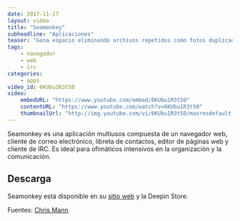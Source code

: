 ```yaml
---
date: 2017-11-17
layout: video
title: "Seamonkey"
subheadline: "Aplicaciones"
teaser: "Gana espacio eliminando archivos repetidos como fotos duplicadas y muchos más"
tags:
    - navegador
    - web
    - irc
categories:
    - apps
video_id: 6KUbu1R3tS0
video:
    embedURL: "https://www.youtube.com/embed/6KUbu1R3tS0"
    contentURL: "https://www.youtube.com/watch?v=6KUbu1R3tS0"
    thumbnailUrl: "http://img.youtube.com/vi/6KUbu1R3tS0/maxresdefault.jpg"
---
```

<!--more-->

Seamonkey es una aplicación multiusos compuesta de un navegador web, cliente de correo electrónico, libreta de contactos, editor de páginas web y cliente de IRC. Es ideal para ofimáticos intensivos en la organización y la comunicación.

## Descarga

Seamonkey está disponible en su [sitio web](https://www.seamonkey-project.org/releases/) y la Deepin Store.

Fuentes: [Chris Mann](https://www.youtube.com/channel/UCM3p8kPATUq0jS5iuDIJ-Yg)

